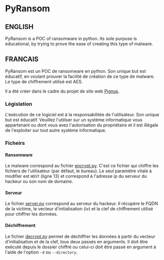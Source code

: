 # PyRansom

## ENGLISH
PyRansom is a POC of ransomware in python. Its sole purpose is educational, by trying to prove the ease of creating this type of malware. 

## FRANCAIS
PyRansom est un POC de ransomware en python. Son unique but est éducatif, en voulant prouver la facilité de création de ce type de malware. Le type de chiffrement utilisé est AES.

Il a été créer dans le cadre du projet de site web [Pignus](https://github.com/BlackEagle001/Pignus).

### Législation
L'exécution de ce logiciel est à la responsabilitée de l'utilisateur. Son unique but est éducatif. Veuillez l'utiliser sur un système informatique vous appartenant ou dont vous avez l'autorisation du propriétaire et il est illégale de l'exploiter sur tout autre système informatique.

### Ficheirs
#### Ransomware
Le malware correspond au fichier [encrypt.py](encrypt.py). C'est ce fichier qui chiffre les fichiers de l'utilisateur (par défaut, le bureau). Le seul paramètre vitale à modifier est `HOST` (ligne 13) et correspond à l'adresse ip du serveur du hackeur ou son nom de domaine.

#### Serveur
Le fichier [server.py](server.py) correspond au serveur du hackeur. Il récupère le FQDN de la victime, le vecteur d'initialisation (iv) et la clef de chiffrement utilisé pour chiffrer les données.

#### Déchiffrement
Le fichier [decrypt.py](decrypt.py) permet de déchiffrer les données à partir du vecteur d'initialisation et de la clef, tous deux passés en arguments. Il doit être exécuté depuis le dossier chiffré ou celui-ci doit être passé en argument à l'aide de l'option `-d` ou `--directory`.
